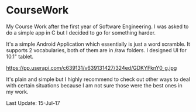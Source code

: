 # CourseWork

My Course Work after the first year of Software Engineering. I was asked to do a simple app in C but I decided to go for something harder.

It's a simple Android Application which essentially is just a word scramble.
It supports 2 vocabularies, both of them are in /raw folders.
I designed UI for 10.1" tablet.

https://pp.userapi.com/c639131/v639131427/324ed/GDKYFknY0_g.jpg

It's plain and simple but I highly recommend to check out other ways to deal with certain situations because 
I am not sure those were the best ones in my work.


Last Update: 15-Jul-17
